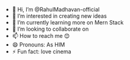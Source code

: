 - 👋 Hi, I’m @RahulMadhavan-official
- 👀 I’m interested in creating new ideas
- 🌱 I’m currently learning more on Mern Stack
- 💞️ I’m looking to collaborate on 
- 📫 How to reach me 😊
- 😄 Pronouns: As HIM
- ⚡ Fun fact: love cinema

<!---
RahulMadhavan-official/RahulMadhavan-official is a ✨ special ✨ repository because its `README.md` (this file) appears on your GitHub profile.
You can click the Preview link to take a look at your changes.
--->
